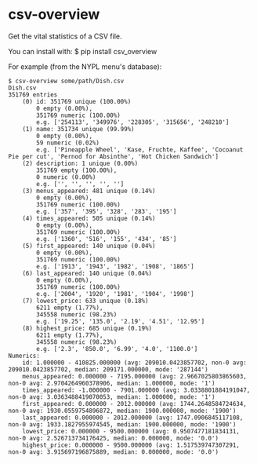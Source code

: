 csv-overview
============

Get the vital statistics of a CSV file.

You can install with:
	$ pip install csv_overview

For example (from the NYPL menu's database):

	$ csv-overview some/path/Dish.csv
	Dish.csv
	351769 entries
		(0) id: 351769 unique (100.00%)
			0 empty (0.00%),
			351769 numeric (100.00%)
			e.g. ['254113', '349976', '228305', '315656', '248210']
		(1) name: 351734 unique (99.99%)
			0 empty (0.00%),
			59 numeric (0.02%)
			e.g. ['Pineapple Wheel', 'Kase, Fruchte, Kaffee', 'Cocoanut Pie per cut', 'Pernod for Absinthe', 'Hot Chicken Sandwich']
		(2) description: 1 unique (0.00%)
			351769 empty (100.00%),
			0 numeric (0.00%)
			e.g. ['', '', '', '', '']
		(3) menus_appeared: 481 unique (0.14%)
			0 empty (0.00%),
			351769 numeric (100.00%)
			e.g. ['357', '395', '328', '283', '195']
		(4) times_appeared: 505 unique (0.14%)
			0 empty (0.00%),
			351769 numeric (100.00%)
			e.g. ['1360', '516', '155', '434', '85']
		(5) first_appeared: 140 unique (0.04%)
			0 empty (0.00%),
			351769 numeric (100.00%)
			e.g. ['1913', '1943', '1982', '1908', '1865']
		(6) last_appeared: 140 unique (0.04%)
			0 empty (0.00%),
			351769 numeric (100.00%)
			e.g. ['2004', '1920', '1981', '1904', '1998']
		(7) lowest_price: 633 unique (0.18%)
			6211 empty (1.77%),
			345558 numeric (98.23%)
			e.g. ['19.25', '135.0', '2.19', '4.51', '12.95']
		(8) highest_price: 685 unique (0.19%)
			6211 empty (1.77%),
			345558 numeric (98.23%)
			e.g. ['2.3', '850.0', '6.99', '4.0', '1100.0']
	Numerics:
		id: 1.000000 - 410825.000000 (avg: 209010.0423857702, non-0 avg: 209010.0423857702, median: 209171.000000, mode: '287144')
		menus_appeared: 0.000000 - 7195.000000 (avg: 2.9667025803865603, non-0 avg: 2.9704264960378906, median: 1.000000, mode: '1')
		times_appeared: -1.000000 - 7901.000000 (avg: 3.0338801884191047, non-0 avg: 3.0363488419070053, median: 1.000000, mode: '1')
		first_appeared: 0.000000 - 2012.000000 (avg: 1744.2648584724634, non-0 avg: 1930.0559754896872, median: 1900.000000, mode: '1900')
		last_appeared: 0.000000 - 2012.000000 (avg: 1747.0906845117108, non-0 avg: 1933.1827955974545, median: 1900.000000, mode: '1900')
		lowest_price: 0.000000 - 9500.000000 (avg: 0.9507477181834131, non-0 avg: 2.526713734176425, median: 0.000000, mode: '0.0')
		highest_price: 0.000000 - 9500.000000 (avg: 1.517539747307291, non-0 avg: 3.915697196875889, median: 0.000000, mode: '0.0')
